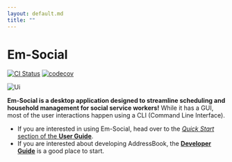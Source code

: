```yaml
---
layout: default.md
title: ""
---
```


# Em-Social

[![CI Status](https://github.com/se-edu/addressbook-level3/workflows/Java%20CI/badge.svg)](https://github.com/se-edu/addressbook-level3/actions)
[![codecov](https://codecov.io/gh/se-edu/addressbook-level3/branch/master/graph/badge.svg)](https://codecov.io/gh/se-edu/addressbook-level3)

![Ui](images/Ui.png)

**Em-Social is a desktop application designed to streamline scheduling and household management for social service workers!** While it has a GUI, most of the user interactions happen using a CLI (Command Line Interface).

* If you are interested in using Em-Social, head over to the [_Quick Start_ section of the **User Guide**](UserGuide.md#-quick-start).
* If you are interested about developing AddressBook, the [**Developer Guide**](DeveloperGuide.md) is a good place to start.

